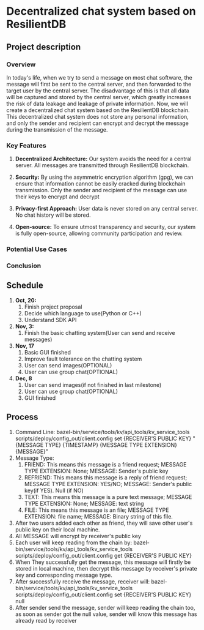 # Decentralized chat system based on ResilientDB
## Project description
### Overview
In today's life, when we try to send a message on most chat software,
the message will first be sent to the central server, 
and then forwarded to the target user by the central server. 
The disadvantage of this is that all data will be captured and stored by the central server, 
which greatly increases the risk of data leakage and leakage of private information. 
Now, we will create a decentralized chat system based on the ResilientDB blockchain. 
This decentralized chat system does not store any personal information, 
and only the sender and recipient can encrypt and decrypt the message during the transmission of the message.

### Key Features
1. **Decentralized Architecture:** Our system avoids the need for a central server. 
All messages are transmitted through ResilientDB blockchain.

2. **Security:** By using the asymmetric encryption algorithm (gpg), 
we can ensure that information cannot be easily cracked during blockchain transmission. 
Only the sender and recipient of the message can use their keys to encrypt and decrypt

3. **Privacy-first Approach:** User data is never stored on any central server. No chat history will be stored.

4. **Open-source:** To ensure utmost transparency and security, our system is fully open-source, allowing community participation and review.

### Potential Use Cases
<!-- TODO -->

### Conclusion
<!-- TODO -->

## Schedule

1. **Oct, 20:**
   1. Finish project proposal
   2. Decide which language to use(Python or C++)
   3. Understand SDK API
2. **Nov, 3:**
   1. Finish the basic chatting system(User can send and receive messages)
3. **Nov, 17**
   1. Basic GUI finished
   2. Improve fault tolerance on the chatting system
   3. User can send images(OPTIONAL)
   4. User can use group chat(OPTIONAL)
4. **Dec, 8**
    1. User can send images(if not finished in last milestone)
    2. User can use group chat(OPTIONAL)
    3. GUI finished

## Process
1. Command Line: bazel-bin/service/tools/kv/api_tools/kv_service_tools scripts/deploy/config_out/client.config set {RECEIVER'S PUBLIC KEY} "{MESSAGE TYPE} {TIMESTAMP} {MESSAGE TYPE EXTENSION} {MESSAGE}"
2. Message Type:
   1. FRIEND: This means this message is a friend request; MESSAGE TYPE EXTENSION: None; MESSAGE: Sender's public key
   2. REFRIEND: This means this message is a reply of friend request; MESSAGE TYPE EXTENSION: YES/NO; MESSAGE: Sender's public key(if YES). Null (if NO)
   3. TEXT: This means this message is a pure text message; MESSAGE TYPE EXTENSION: None; MESSAGE: text string
   4. FILE: This means this message is an file; MESSAGE TYPE EXTENSION: file name; MESSAGE: Binary string of this file.
3. After two users added each other as friend, they will save other user's public key on their local machine.
4. All MESSAGE will encrypt by receiver's public key
5. Each user will keep reading from the chain by: bazel-bin/service/tools/kv/api_tools/kv_service_tools scripts/deploy/config_out/client.config get {RECEIVER'S PUBLIC KEY}
6. When They successfully get the message, this message will firstly be stored in local machine, then decrypt this message by receiver's private key and corresponding message type.
7. After successfully receive the message, receiver will: bazel-bin/service/tools/kv/api_tools/kv_service_tools scripts/deploy/config_out/client.config set {RECEIVER'S PUBLIC KEY} null
8. After sender send the message, sender will keep reading the chain too, as soon as sender got the null value, sender will know this message has already read by receiver
